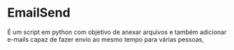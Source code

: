 # EmailSend
É um script em python com objetivo de anexar arquivos e também adicionar e-mails capaz de fazer envio ao mesmo tempo para várias pessoas,
